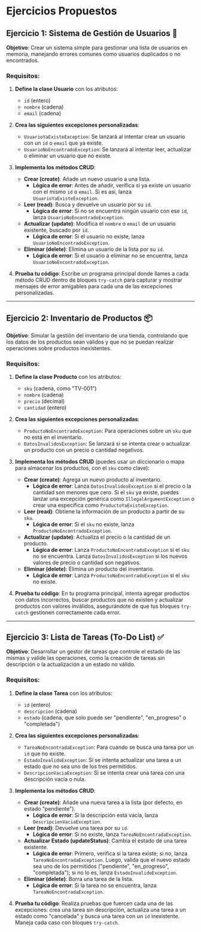 # Ejercicios Propuestos



## Ejercicio 1: Sistema de Gestión de Usuarios 👤

**Objetivo**: Crear un sistema simple para gestionar una lista de usuarios en memoria, manejando errores comunes como usuarios duplicados o no encontrados.

### Requisitos:

1. **Define la clase Usuario** con los atributos:
   - `id` (entero)
   - `nombre` (cadena)
   - `email` (cadena)

2. **Crea las siguientes excepciones personalizadas**:
   - `UsuarioYaExisteException`: Se lanzará al intentar crear un usuario con un `id` o `email` que ya existe.
   - `UsuarioNoEncontradoException`: Se lanzará al intentar leer, actualizar o eliminar un usuario que no existe.

3. **Implementa los métodos CRUD**:
   - **Crear (create)**: Añade un nuevo usuario a una lista.
     - **Lógica de error**: Antes de añadir, verifica si ya existe un usuario con el mismo `id` o `email`. Si es así, lanza `UsuarioYaExisteException`.
   - **Leer (read)**: Busca y devuelve un usuario por su `id`.
     - **Lógica de error**: Si no se encuentra ningún usuario con ese `id`, lanza `UsuarioNoEncontradoException`.
   - **Actualizar (update)**: Modifica el `nombre` o `email` de un usuario existente, buscado por `id`.
     - **Lógica de error**: Si el usuario no existe, lanza `UsuarioNoEncontradoException`.
   - **Eliminar (delete)**: Elimina un usuario de la lista por su `id`.
     - **Lógica de error**: Si el usuario a eliminar no se encuentra, lanza `UsuarioNoEncontradoException`.

4. **Prueba tu código**: Escribe un programa principal donde llames a cada método CRUD dentro de bloques `try-catch` para capturar y mostrar mensajes de error amigables para cada una de las excepciones personalizadas.

---

## Ejercicio 2: Inventario de Productos 📦

**Objetivo**: Simular la gestión del inventario de una tienda, controlando que los datos de los productos sean válidos y que no se puedan realizar operaciones sobre productos inexistentes.

### Requisitos:

1. **Define la clase Producto** con los atributos:
   - `sku` (cadena, como "TV-001")
   - `nombre` (cadena)
   - `precio` (decimal)
   - `cantidad` (entero)

2. **Crea las siguientes excepciones personalizadas**:
   - `ProductoNoEncontradoException`: Para operaciones sobre un `sku` que no está en el inventario.
   - `DatosInvalidosException`: Se lanzará si se intenta crear o actualizar un producto con un precio o cantidad negativos.

3. **Implementa los métodos CRUD** (puedes usar un diccionario o mapa para almacenar los productos, con el `sku` como clave):
   - **Crear (create)**: Agrega un nuevo producto al inventario.
     - **Lógica de error**: Lanza `DatosInvalidosException` si el precio o la cantidad son menores que cero. Si el `sku` ya existe, puedes lanzar una excepción genérica como `IllegalArgumentException` o crear una específica como `ProductoYaExisteException`.
   - **Leer (read)**: Obtiene la información de un producto a partir de su `sku`.
     - **Lógica de error**: Si el `sku` no existe, lanza `ProductoNoEncontradoException`.
   - **Actualizar (update)**: Actualiza el precio o la cantidad de un producto.
     - **Lógica de error**: Lanza `ProductoNoEncontradoException` si el `sku` no se encuentra. Lanza `DatosInvalidosException` si los nuevos valores de precio o cantidad son negativos.
   - **Eliminar (delete)**: Elimina un producto del inventario.
     - **Lógica de error**: Lanza `ProductoNoEncontradoException` si el `sku` no existe.

4. **Prueba tu código**: En tu programa principal, intenta agregar productos con datos incorrectos, buscar productos que no existen y actualizar productos con valores inválidos, asegurándote de que tus bloques `try-catch` gestionen correctamente cada error.

---

## Ejercicio 3: Lista de Tareas (To-Do List) ✅

**Objetivo**: Desarrollar un gestor de tareas que controle el estado de las mismas y valide las operaciones, como la creación de tareas sin descripción o la actualización a un estado no válido.

### Requisitos:

1. **Define la clase Tarea** con los atributos:
   - `id` (entero)
   - `descripcion` (cadena)
   - `estado` (cadena, que solo puede ser "pendiente", "en_progreso" o "completada")

2. **Crea las siguientes excepciones personalizadas**:
   - `TareaNoEncontradaException`: Para cuando se busca una tarea por un `id` que no existe.
   - `EstadoInvalidoException`: Si se intenta actualizar una tarea a un estado que no sea uno de los tres permitidos.
   - `DescripcionVaciaException`: Si se intenta crear una tarea con una descripción vacía o nula.

3. **Implementa los métodos CRUD**:
   - **Crear (create)**: Añade una nueva tarea a la lista (por defecto, en estado "pendiente").
     - **Lógica de error**: Si la descripción está vacía, lanza `DescripcionVaciaException`.
   - **Leer (read)**: Devuelve una tarea por su `id`.
     - **Lógica de error**: Si no existe, lanza `TareaNoEncontradaException`.
   - **Actualizar Estado (updateStatus)**: Cambia el estado de una tarea existente.
     - **Lógica de error**: Primero, verifica si la tarea existe; si no, lanza `TareaNoEncontradaException`. Luego, valida que el nuevo estado sea uno de los permitidos ("pendiente", "en_progreso", "completada"); si no lo es, lanza `EstadoInvalidoException`.
   - **Eliminar (delete)**: Borra una tarea de la lista.
     - **Lógica de error**: Si la tarea no se encuentra, lanza `TareaNoEncontradaException`.

4. **Prueba tu código**: Realiza pruebas que fuercen cada una de las excepciones: crea una tarea sin descripción, actualiza una tarea a un estado como "cancelada" y busca una tarea con un `id` inexistente. Maneja cada caso con bloques `try-catch`.